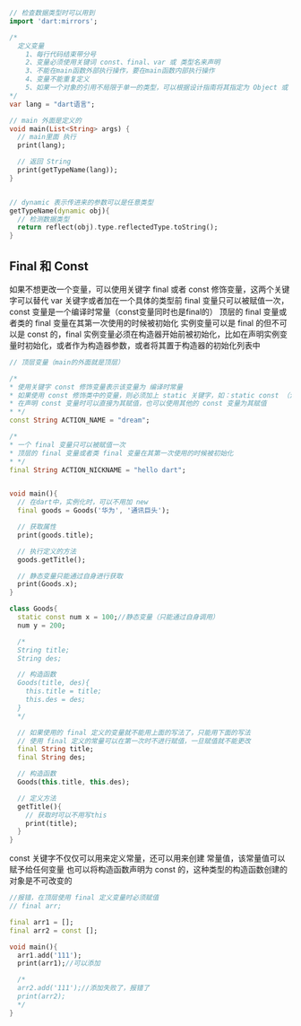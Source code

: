 ```dart
// 检查数据类型时可以用到
import 'dart:mirrors';

/*
  定义变量
    1、每行代码结束带分号
    2、变量必须使用关键词 const、final、var 或 类型名来声明
    3、不能在main函数外部执行操作，要在main函数内部执行操作
    4、变量不能重复定义
    5、如果一个对象的引用不局限于单一的类型，可以根据设计指南将其指定为 Object 或 dynamic 类型
*/
var lang = "dart语言";

// main 外面是定义的
void main(List<String> args) {
  // main里面 执行
  print(lang);

  // 返回 String
  print(getTypeName(lang));
}


// dynamic 表示传进来的参数可以是任意类型
getTypeName(dynamic obj){
  // 检测数据类型
  return reflect(obj).type.reflectedType.toString();
}
```



## Final 和 Const

如果不想更改一个变量，可以使用关键字 final 或者 const 修饰变量，这两个关键字可以替代 var 关键字或者加在一个具体的类型前
final 变量只可以被赋值一次，const 变量是一个编译时常量（const变量同时也是final的）
顶层的 final 变量或者类的 final 变量在其第一次使用的时候被初始化
实例变量可以是 final 的但不可以是 const 的，final 实例变量必须在构造器开始前被初始化，比如在声明实例变量时初始化，或者作为构造器参数，或者将其置于构造器的初始化列表中

```dart
// 顶层变量（main的外面就是顶层）

/*
* 使用关键字 const 修饰变量表示该变量为 编译时常量
* 如果使用 const 修饰类中的变量，则必须加上 static 关键字，如：static const （注意：顺序不能颠倒）
* 在声明 const 变量时可以直接为其赋值，也可以使用其他的 const 变量为其赋值
* */
const String ACTION_NAME = "dream";

/*
* 一个 final 变量只可以被赋值一次
* 顶层的 final 变量或者类 final 变量在其第一次使用的时候被初始化
* */
final String ACTION_NICKNAME = "hello dart";


void main(){
  // 在dart中，实例化时，可以不用加 new
  final goods = Goods('华为', '通讯巨头');

  // 获取属性
  print(goods.title);

  // 执行定义的方法
  goods.getTitle();

  // 静态变量只能通过自身进行获取
  print(Goods.x);
}

class Goods{
  static const num x = 100;//静态变量（只能通过自身调用）
  num y = 200;

  /*
  String title;
  String des;

  // 构造函数
  Goods(title, des){
    this.title = title;
    this.des = des;
  }
  */

  // 如果使用的 final 定义的变量就不能用上面的写法了，只能用下面的写法
  // 使用 final 定义的常量可以在第一次时不进行赋值，一旦赋值就不能更改
  final String title;
  final String des;

  // 构造函数
  Goods(this.title, this.des);

  // 定义方法
  getTitle(){
    // 获取时可以不用写this
    print(title);
  }
}
```



const 关键字不仅仅可以用来定义常量，还可以用来创建 常量值，该常量值可以赋予给任何变量
也可以将构造函数声明为 const 的，这种类型的构造函数创建的对象是不可改变的

```dart
//报错，在顶层使用 final 定义变量时必须赋值
// final arr;

final arr1 = [];
final arr2 = const [];

void main(){
  arr1.add('111');
  print(arr1);//可以添加

  /*
  arr2.add('111');//添加失败了，报错了
  print(arr2);
  */
}
```